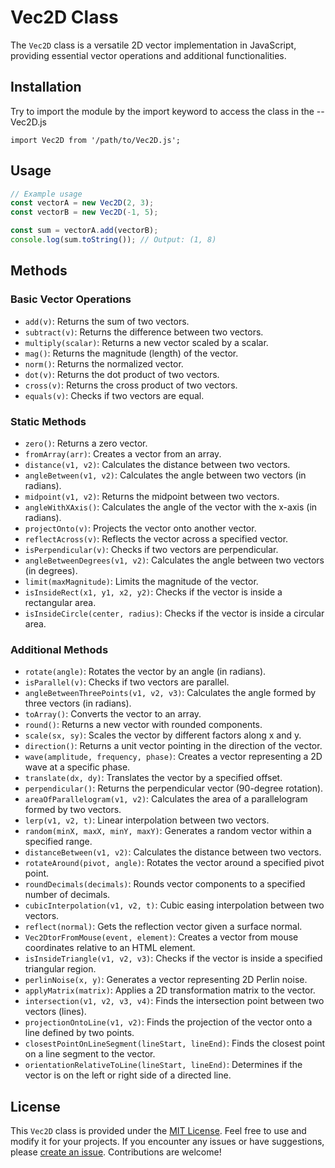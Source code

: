 # Vec2D Class

The `Vec2D` class is a versatile 2D vector implementation in JavaScript, providing essential vector operations and additional functionalities.
## Installation
Try to import the module by the import keyword to access the class in the --Vec2D.js

```
import Vec2D from '/path/to/Vec2D.js';
```
## Usage

```javascript
// Example usage
const vectorA = new Vec2D(2, 3);
const vectorB = new Vec2D(-1, 5);

const sum = vectorA.add(vectorB);
console.log(sum.toString()); // Output: (1, 8)
```

## Methods

### Basic Vector Operations
- `add(v)`: Returns the sum of two vectors.
- `subtract(v)`: Returns the difference between two vectors.
- `multiply(scalar)`: Returns a new vector scaled by a scalar.
- `mag()`: Returns the magnitude (length) of the vector.
- `norm()`: Returns the normalized vector.
- `dot(v)`: Returns the dot product of two vectors.
- `cross(v)`: Returns the cross product of two vectors.
- `equals(v)`: Checks if two vectors are equal.

### Static Methods
- `zero()`: Returns a zero vector.
- `fromArray(arr)`: Creates a vector from an array.
- `distance(v1, v2)`: Calculates the distance between two vectors.
- `angleBetween(v1, v2)`: Calculates the angle between two vectors (in radians).
- `midpoint(v1, v2)`: Returns the midpoint between two vectors.
- `angleWithXAxis()`: Calculates the angle of the vector with the x-axis (in radians).
- `projectOnto(v)`: Projects the vector onto another vector.
- `reflectAcross(v)`: Reflects the vector across a specified vector.
- `isPerpendicular(v)`: Checks if two vectors are perpendicular.
- `angleBetweenDegrees(v1, v2)`: Calculates the angle between two vectors (in degrees).
- `limit(maxMagnitude)`: Limits the magnitude of the vector.
- `isInsideRect(x1, y1, x2, y2)`: Checks if the vector is inside a rectangular area.
- `isInsideCircle(center, radius)`: Checks if the vector is inside a circular area.

### Additional Methods
- `rotate(angle)`: Rotates the vector by an angle (in radians).
- `isParallel(v)`: Checks if two vectors are parallel.
- `angleBetweenThreePoints(v1, v2, v3)`: Calculates the angle formed by three vectors (in radians).
- `toArray()`: Converts the vector to an array.
- `round()`: Returns a new vector with rounded components.
- `scale(sx, sy)`: Scales the vector by different factors along x and y.
- `direction()`: Returns a unit vector pointing in the direction of the vector.
- `wave(amplitude, frequency, phase)`: Creates a vector representing a 2D wave at a specific phase.
- `translate(dx, dy)`: Translates the vector by a specified offset.
- `perpendicular()`: Returns the perpendicular vector (90-degree rotation).
- `areaOfParallelogram(v1, v2)`: Calculates the area of a parallelogram formed by two vectors.
- `lerp(v1, v2, t)`: Linear interpolation between two vectors.
- `random(minX, maxX, minY, maxY)`: Generates a random vector within a specified range.
- `distanceBetween(v1, v2)`: Calculates the distance between two vectors.
- `rotateAround(pivot, angle)`: Rotates the vector around a specified pivot point.
- `roundDecimals(decimals)`: Rounds vector components to a specified number of decimals.
- `cubicInterpolation(v1, v2, t)`: Cubic easing interpolation between two vectors.
- `reflect(normal)`: Gets the reflection vector given a surface normal.
- `Vec2DtorFromMouse(event, element)`: Creates a vector from mouse coordinates relative to an HTML element.
- `isInsideTriangle(v1, v2, v3)`: Checks if the vector is inside a specified triangular region.
- `perlinNoise(x, y)`: Generates a vector representing 2D Perlin noise.
- `applyMatrix(matrix)`: Applies a 2D transformation matrix to the vector.
- `intersection(v1, v2, v3, v4)`: Finds the intersection point between two vectors (lines).
- `projectionOntoLine(v1, v2)`: Finds the projection of the vector onto a line defined by two points.
- `closestPointOnLineSegment(lineStart, lineEnd)`: Finds the closest point on a line segment to the vector.
- `orientationRelativeToLine(lineStart, lineEnd)`: Determines if the vector is on the left or right side of a directed line.

## License

This `Vec2D` class is provided under the [MIT License](LICENSE). Feel free to use and modify it for your projects. If you encounter any issues or have suggestions, please [create an issue](https://github.com/your-username/your-repository/issues). Contributions are welcome!
